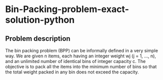 # Bin-Packing-problem-exact-solution-python

## Problem description 
The bin packing problem (BPP) can be informally defined in a very simple way. We are given n items, each having an integer weight wj (j = 1, ..., n), and an unlimited number of identical bins of integer capacity c. The objective is to pack all the items into the minimum number of bins so that the total weight packed in any bin does not exceed the capacity.
